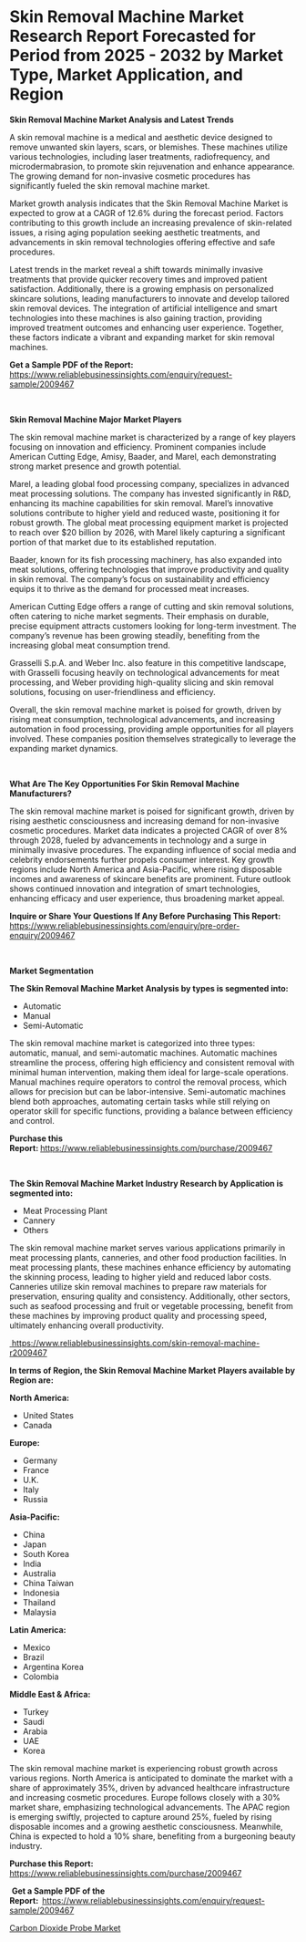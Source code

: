 <p><h1>Skin Removal Machine Market Research Report Forecasted for Period from 2025 -  2032 by Market Type, Market Application, and Region</h1></p><p><strong>Skin Removal Machine Market Analysis and Latest Trends</strong></p>
<p><p>A skin removal machine is a medical and aesthetic device designed to remove unwanted skin layers, scars, or blemishes. These machines utilize various technologies, including laser treatments, radiofrequency, and microdermabrasion, to promote skin rejuvenation and enhance appearance. The growing demand for non-invasive cosmetic procedures has significantly fueled the skin removal machine market.</p><p>Market growth analysis indicates that the Skin Removal Machine Market is expected to grow at a CAGR of 12.6% during the forecast period. Factors contributing to this growth include an increasing prevalence of skin-related issues, a rising aging population seeking aesthetic treatments, and advancements in skin removal technologies offering effective and safe procedures. </p><p>Latest trends in the market reveal a shift towards minimally invasive treatments that provide quicker recovery times and improved patient satisfaction. Additionally, there is a growing emphasis on personalized skincare solutions, leading manufacturers to innovate and develop tailored skin removal devices. The integration of artificial intelligence and smart technologies into these machines is also gaining traction, providing improved treatment outcomes and enhancing user experience. Together, these factors indicate a vibrant and expanding market for skin removal machines.</p></p>
<p><strong>Get a Sample PDF of the Report:&nbsp;</strong> <a href="https://www.reliablebusinessinsights.com/enquiry/request-sample/2009467?utm_campaign=3494&utm_medium=2&utm_source=Github&utm_content=ia&utm_term=10042025&utm_id=skin-removal-machine">https://www.reliablebusinessinsights.com/enquiry/request-sample/2009467</a></p>
<p>&nbsp;</p>
<p><strong>Skin Removal Machine Major Market Players</strong></p>
<p><p>The skin removal machine market is characterized by a range of key players focusing on innovation and efficiency. Prominent companies include American Cutting Edge, Amisy, Baader, and Marel, each demonstrating strong market presence and growth potential.</p><p>Marel, a leading global food processing company, specializes in advanced meat processing solutions. The company has invested significantly in R&D, enhancing its machine capabilities for skin removal. Marel’s innovative solutions contribute to higher yield and reduced waste, positioning it for robust growth. The global meat processing equipment market is projected to reach over $20 billion by 2026, with Marel likely capturing a significant portion of that market due to its established reputation.</p><p>Baader, known for its fish processing machinery, has also expanded into meat solutions, offering technologies that improve productivity and quality in skin removal. The company’s focus on sustainability and efficiency equips it to thrive as the demand for processed meat increases. </p><p>American Cutting Edge offers a range of cutting and skin removal solutions, often catering to niche market segments. Their emphasis on durable, precise equipment attracts customers looking for long-term investment. The company’s revenue has been growing steadily, benefiting from the increasing global meat consumption trend.</p><p>Grasselli S.p.A. and Weber Inc. also feature in this competitive landscape, with Grasselli focusing heavily on technological advancements for meat processing, and Weber providing high-quality slicing and skin removal solutions, focusing on user-friendliness and efficiency.</p><p>Overall, the skin removal machine market is poised for growth, driven by rising meat consumption, technological advancements, and increasing automation in food processing, providing ample opportunities for all players involved. These companies position themselves strategically to leverage the expanding market dynamics.</p></p>
<p>&nbsp;</p>
<p><strong>What Are The Key Opportunities For Skin Removal Machine Manufacturers?</strong></p>
<p><p>The skin removal machine market is poised for significant growth, driven by rising aesthetic consciousness and increasing demand for non-invasive cosmetic procedures. Market data indicates a projected CAGR of over 8% through 2028, fueled by advancements in technology and a surge in minimally invasive procedures. The expanding influence of social media and celebrity endorsements further propels consumer interest. Key growth regions include North America and Asia-Pacific, where rising disposable incomes and awareness of skincare benefits are prominent. Future outlook shows continued innovation and integration of smart technologies, enhancing efficacy and user experience, thus broadening market appeal.</p></p>
<p><strong>Inquire or Share Your Questions If Any Before Purchasing This Report:</strong> <a href="https://www.reliablebusinessinsights.com/enquiry/pre-order-enquiry/2009467?utm_campaign=3494&utm_medium=2&utm_source=Github&utm_content=ia&utm_term=10042025&utm_id=skin-removal-machine">https://www.reliablebusinessinsights.com/enquiry/pre-order-enquiry/2009467</a></p>
<p>&nbsp;</p>
<p><strong>Market Segmentation</strong></p>
<p><strong>The Skin Removal Machine Market Analysis by types is segmented into:</strong></p>
<p><ul><li>Automatic</li><li>Manual</li><li>Semi-Automatic</li></ul></p>
<p><p>The skin removal machine market is categorized into three types: automatic, manual, and semi-automatic machines. Automatic machines streamline the process, offering high efficiency and consistent removal with minimal human intervention, making them ideal for large-scale operations. Manual machines require operators to control the removal process, which allows for precision but can be labor-intensive. Semi-automatic machines blend both approaches, automating certain tasks while still relying on operator skill for specific functions, providing a balance between efficiency and control.</p></p>
<p><strong>Purchase this Report:&nbsp;</strong><a href="https://www.reliablebusinessinsights.com/purchase/2009467?utm_campaign=3494&utm_medium=2&utm_source=Github&utm_content=ia&utm_term=10042025&utm_id=skin-removal-machine">https://www.reliablebusinessinsights.com/purchase/2009467</a></p>
<p>&nbsp;</p>
<p><strong>The Skin Removal Machine Market Industry Research by Application is segmented into:</strong></p>
<p><ul><li>Meat Processing Plant</li><li>Cannery</li><li>Others</li></ul></p>
<p><p>The skin removal machine market serves various applications primarily in meat processing plants, canneries, and other food production facilities. In meat processing plants, these machines enhance efficiency by automating the skinning process, leading to higher yield and reduced labor costs. Canneries utilize skin removal machines to prepare raw materials for preservation, ensuring quality and consistency. Additionally, other sectors, such as seafood processing and fruit or vegetable processing, benefit from these machines by improving product quality and processing speed, ultimately enhancing overall productivity.</p></p>
<p><a href="https://www.reliablebusinessinsights.com/skin-removal-machine-r2009467?utm_campaign=3494&utm_medium=2&utm_source=Github&utm_content=ia&utm_term=10042025&utm_id=skin-removal-machine">&nbsp;https://www.reliablebusinessinsights.com/skin-removal-machine-r2009467</a></p>
<p><strong>In terms of Region, the Skin Removal Machine Market Players available by Region are:</strong></p>
<p>
    <p> <strong> North America: </strong>
        <ul>
            <li>United States</li>
            <li>Canada</li>
        </ul>
        </p> 
    <p> <strong> Europe: </strong>
        <ul>
            <li>Germany</li>
            <li>France</li>
            <li>U.K.</li>
            <li>Italy</li>
            <li>Russia</li>
        </ul>
        </p> 
    <p> <strong> Asia-Pacific: </strong>
        <ul>
            <li>China</li>
            <li>Japan</li>
            <li>South Korea</li>
            <li>India</li>
            <li>Australia</li>
            <li>China Taiwan</li>
            <li>Indonesia</li>
            <li>Thailand</li>
            <li>Malaysia</li>
        </ul>
        </p> 
    <p> <strong> Latin America: </strong>
        <ul>
            <li>Mexico</li>
            <li>Brazil</li>
            <li>Argentina Korea</li>
            <li>Colombia</li>
        </ul>
        </p> 
    <p> <strong> Middle East & Africa: </strong>
        <ul>
            <li>Turkey</li>
            <li>Saudi</li>
            <li>Arabia</li>
            <li>UAE</li>
            <li>Korea</li>
        </ul>
    </p>
    </p>
<p><p>The skin removal machine market is experiencing robust growth across various regions. North America is anticipated to dominate the market with a share of approximately 35%, driven by advanced healthcare infrastructure and increasing cosmetic procedures. Europe follows closely with a 30% market share, emphasizing technological advancements. The APAC region is emerging swiftly, projected to capture around 25%, fueled by rising disposable incomes and a growing aesthetic consciousness. Meanwhile, China is expected to hold a 10% share, benefiting from a burgeoning beauty industry.</p></p>
<p><strong>Purchase this Report: </strong><a href="https://www.reliablebusinessinsights.com/purchase/2009467?utm_campaign=3494&utm_medium=2&utm_source=Github&utm_content=ia&utm_term=10042025&utm_id=skin-removal-machine">https://www.reliablebusinessinsights.com/purchase/2009467</a></p>
<p>&nbsp;<strong>Get a Sample PDF of the Report:&nbsp;&nbsp;</strong><a href="https://www.reliablebusinessinsights.com/enquiry/request-sample/2009467?utm_campaign=3494&utm_medium=2&utm_source=Github&utm_content=ia&utm_term=10042025&utm_id=skin-removal-machine">https://www.reliablebusinessinsights.com/enquiry/request-sample/2009467</a></p>
<p><strong></strong></p>
<p><p><a href="https://github.com/frodanlert/Market-Research-Report-List-1/blob/main/carbon-dioxide-probe-market.md?utm_campaign=3494&utm_medium=2&utm_source=Github&utm_content=ia&utm_term=10042025&utm_id=skin-removal-machine">Carbon Dioxide Probe Market</a></p></p>